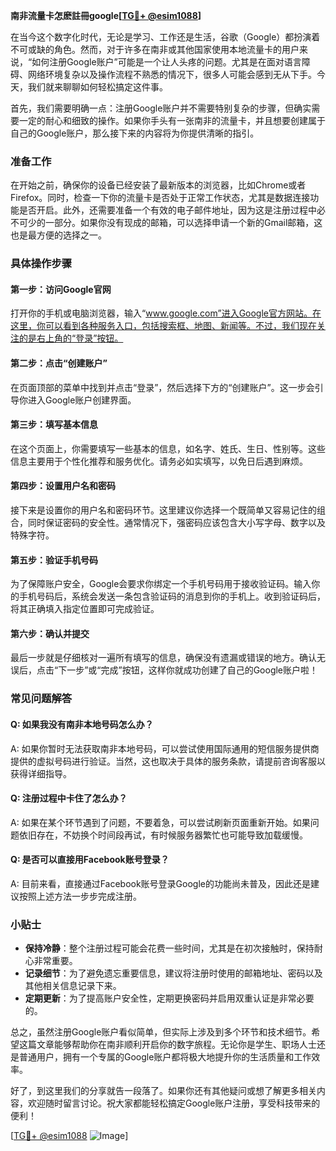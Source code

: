 **南非流量卡怎麽註冊google[[TG💪+ @esim1088](https://t.me/s/esim1088)]**

在当今这个数字化时代，无论是学习、工作还是生活，谷歌（Google）都扮演着不可或缺的角色。然而，对于许多在南非或其他国家使用本地流量卡的用户来说，“如何注册Google账户”可能是一个让人头疼的问题。尤其是在面对语言障碍、网络环境复杂以及操作流程不熟悉的情况下，很多人可能会感到无从下手。今天，我们就来聊聊如何轻松搞定这件事。

首先，我们需要明确一点：注册Google账户并不需要特别复杂的步骤，但确实需要一定的耐心和细致的操作。如果你手头有一张南非的流量卡，并且想要创建属于自己的Google账户，那么接下来的内容将为你提供清晰的指引。

### **准备工作**

在开始之前，确保你的设备已经安装了最新版本的浏览器，比如Chrome或者Firefox。同时，检查一下你的流量卡是否处于正常工作状态，尤其是数据连接功能是否开启。此外，还需要准备一个有效的电子邮件地址，因为这是注册过程中必不可少的一部分。如果你没有现成的邮箱，可以选择申请一个新的Gmail邮箱，这也是最方便的选择之一。

### **具体操作步骤**

#### **第一步：访问Google官网**
打开你的手机或电脑浏览器，输入“www.google.com”进入Google官方网站。在这里，你可以看到各种服务入口，包括搜索框、地图、新闻等。不过，我们现在关注的是右上角的“登录”按钮。

#### **第二步：点击“创建账户”**
在页面顶部的菜单中找到并点击“登录”，然后选择下方的“创建账户”。这一步会引导你进入Google账户创建界面。

#### **第三步：填写基本信息**
在这个页面上，你需要填写一些基本的信息，如名字、姓氏、生日、性别等。这些信息主要用于个性化推荐和服务优化。请务必如实填写，以免日后遇到麻烦。

#### **第四步：设置用户名和密码**
接下来是设置你的用户名和密码环节。这里建议你选择一个既简单又容易记住的组合，同时保证密码的安全性。通常情况下，强密码应该包含大小写字母、数字以及特殊字符。

#### **第五步：验证手机号码**
为了保障账户安全，Google会要求你绑定一个手机号码用于接收验证码。输入你的手机号码后，系统会发送一条包含验证码的消息到你的手机上。收到验证码后，将其正确填入指定位置即可完成验证。

#### **第六步：确认并提交**
最后一步就是仔细核对一遍所有填写的信息，确保没有遗漏或错误的地方。确认无误后，点击“下一步”或“完成”按钮，这样你就成功创建了自己的Google账户啦！

### **常见问题解答**

#### **Q: 如果我没有南非本地号码怎么办？**
A: 如果你暂时无法获取南非本地号码，可以尝试使用国际通用的短信服务提供商提供的虚拟号码进行验证。当然，这也取决于具体的服务条款，请提前咨询客服以获得详细指导。

#### **Q: 注册过程中卡住了怎么办？**
A: 如果在某个环节遇到了问题，不要着急，可以尝试刷新页面重新开始。如果问题依旧存在，不妨换个时间段再试，有时候服务器繁忙也可能导致加载缓慢。

#### **Q: 是否可以直接用Facebook账号登录？**
A: 目前来看，直接通过Facebook账号登录Google的功能尚未普及，因此还是建议按照上述方法一步步完成注册。

### **小贴士**

- **保持冷静**：整个注册过程可能会花费一些时间，尤其是在初次接触时，保持耐心非常重要。
- **记录细节**：为了避免遗忘重要信息，建议将注册时使用的邮箱地址、密码以及其他相关信息记录下来。
- **定期更新**：为了提高账户安全性，定期更换密码并启用双重认证是非常必要的。

总之，虽然注册Google账户看似简单，但实际上涉及到多个环节和技术细节。希望这篇文章能够帮助你在南非顺利开启你的数字旅程。无论你是学生、职场人士还是普通用户，拥有一个专属的Google账户都将极大地提升你的生活质量和工作效率。

好了，到这里我们的分享就告一段落了。如果你还有其他疑问或想了解更多相关内容，欢迎随时留言讨论。祝大家都能轻松搞定Google账户注册，享受科技带来的便利！

[[TG💪+ @esim1088](https://t.me/s/esim1088) ![Image](https://i.postimg.cc/4NQfJmqS/Snipaste-2025-05-13-00-14-12.png)]